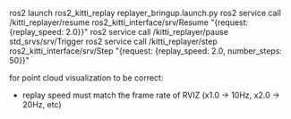 ros2 launch ros2_kitti_replay replayer_bringup.launch.py
ros2 service call /kitti_replayer/resume ros2_kitti_interface/srv/Resume "{request: {replay_speed: 2.0}}"
ros2 service call /kitti_replayer/pause std_srvs/srv/Trigger
ros2 service call /kitti_replayer/step ros2_kitti_interface/srv/Step "{request: {replay_speed: 2.0, number_steps: 50}}"


for point cloud visualization to be correct:
- replay speed must match the frame rate of RVIZ (x1.0 -> 10Hz, x2.0 -> 20Hz, etc)

